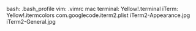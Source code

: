 bash:
  .bash_profile
vim:
  .vimrc
mac terminal:
  Yellow!.terminal
iTerm:
  Yellow!.itermcolors
  com.googlecode.iterm2.plist
  iTerm2-Appearance.jpg
  iTerm2-General.jpg
